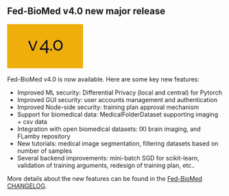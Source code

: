 ## Fed-BioMed v4.0 new major release

![v4.0](../assets/img/v4.0.jpg#img-centered-sm)

Fed-BioMed v4.0 is now available. Here are some key new features:

- Improved ML security: Differential Privacy (local and central) for Pytorch
- Improved GUI security: user accounts management and authentication
- Improved Node-side security: training plan approval mechanism
- Support for biomedical data: MedicalFolderDataset supporting imaging + csv data
- Integration with open biomedical datasets: IXI brain imaging, and FLamby repository
- New tutorials: medical image segmentation, filtering datasets based on number of samples
- Several backend improvements: mini-batch SGD for scikit-learn, validation of training arguments, redesign of training plan, etc..


More details about the new features can be found in the [Fed-BioMed CHANGELOG](https://github.com/fedbiomed/fedbiomed/blob/v3.5/CHANGELOG.md).

